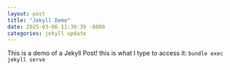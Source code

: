 ```yaml
---
layout: post
title: "Jekyll Demo"
date: 2025-03-06 11:39:39 -0800
categories: jekyll update
---
```


This is a demo of a Jekyll Post! this is what I type to access it: `bundle exec jekyll serve`
